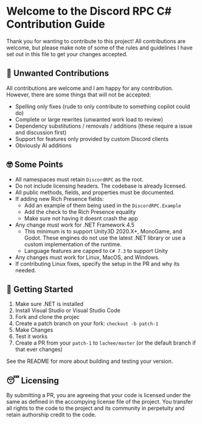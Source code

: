 # Welcome to the Discord RPC C# Contribution Guide
Thank you for wanting to contribute to this project! All contributions are welcome, but please make note of some of the rules and guidelines I have set out in this file to get your changes accepted.

## 🥲 Unwanted Contributions
All contributions are welcome and I am happy for any contribution. However, there are some things that will not be accepted:
- Spelling only fixes (rude to only contribute to something copilot could do)
- Complete or large rewrites (unwanted work load to review)
- Dependency substitutions / removals / additions (these require a issue and discussion first)
- Support for features only provided by custom Discord clients
- Obviously AI additions

## 🤓 Some Points
- All namespaces must retain `DiscordRPC` as the root.
- Do not include licensing headers. The codebase is already licensed.
- All public methods, fields, and properties must be documented.
- If adding new Rich Presence fields:
    - Add an example of them being used in the `DiscordRPC.Example`
    - Add the check to the Rich Presence equality
    - Make sure not having it doesnt crash the app
- Any change must work for .NET Framework 4.5
    - This minimum is to support Unity3D 2020.X+, MonoGame, and Godot. These engines do not use the latest .NET library or use a custom implementation of the runtime.
    - Language features are capped to `C# 7.3` to support Unity
- Any changes must work for Linux, MacOS, and Windows. 
- If contributing Linux fixes, specify the setup in the PR and why its needed.

## 🫡 Getting Started
1. Make sure .NET is installed
2. Install Visual Studio or Visual Studio Code
3. Fork and clone the projec
4. Create a patch branch on your fork: `checkout -b patch-1` 
5. Make Changes
6. Test it works
7. Create a PR from your `patch-1` to `lachee/master` (or the default branch if that ever changes)

See the README for more about building and testing your version. 

## 😴 Licensing
By submitting a PR, you are agreeing that your code is licensed under the same as defined in the accompying license file of the project. You transfer all rights to the code to the project and its community in perpetuity and retain authorship credit to the code.